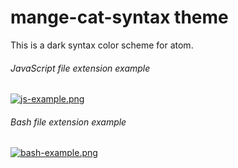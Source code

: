 # mange-cat-syntax theme

This is a dark syntax color scheme for atom.

###### JavaScript file extension example

[![js-example.png](https://i.postimg.cc/YC41P1X7/js-example.png)](https://postimg.cc/FY4ddJ5C)

###### Bash file extension example

[![bash-example.png](https://i.postimg.cc/4N0cpYXS/bash-example.png)](https://postimg.cc/svp1rDQY)

